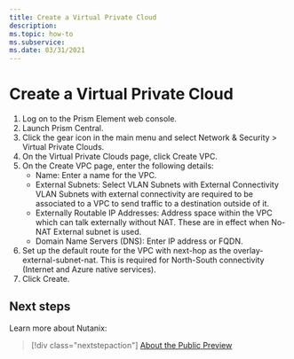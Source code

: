 ```yaml
---
title: Create a Virtual Private Cloud
description: 
ms.topic: how-to
ms.subservice:  
ms.date: 03/31/2021
---
```


# Create a Virtual Private Cloud

1. Log on to the Prism Element web console.
1. Launch Prism Central.
1. Click the gear icon in the main menu and select Network & Security > Virtual Private Clouds.
1. On the Virtual Private Clouds page, click Create VPC.
1. On the Create VPC page, enter the following details:
    - Name: Enter a name for the VPC. 
    - External Subnets: Select VLAN Subnets with External Connectivity 
VLAN Subnets with external connectivity are required to be associated to a VPC to send traffic to a destination outside of it. 
    - Externally Routable IP Addresses: Address space within the VPC which can talk externally without NAT. These are in effect when No-NAT External subnet is used. 
    - Domain Name Servers (DNS): Enter IP address or FQDN.
1. Set up the default route for the VPC with next-hop as the overlay-external-subnet-nat. 
This is required for North-South connectivity (Internet and Azure native services).
1. Click Create.


## Next steps

Learn more about Nutanix:

> [!div class="nextstepaction"]
> [About the Public Preview](about-the-public-preview.md)
